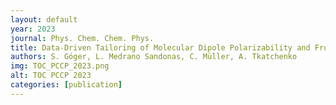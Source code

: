 ```yaml
---
layout: default
year: 2023
journal: Phys. Chem. Chem. Phys.
title: Data-Driven Tailoring of Molecular Dipole Polarizability and Frontier Orbital Energies in Chemical Compound Space
authors: S. Góger, L. Medrano Sandonas, C. Müller, A. Tkatchenko
img: TOC_PCCP_2023.png
alt: TOC PCCP 2023
categories: [publication]
---
```

